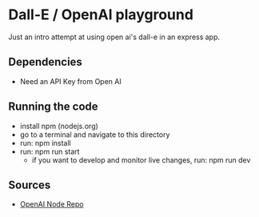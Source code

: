 # Dall-E / OpenAI playground

Just an intro attempt at using open ai's dall-e in an express app.  

## Dependencies
* Need an API Key from Open AI 

## Running the code
* install npm (nodejs.org)
* go to a terminal and navigate to this directory
* run: npm install
* run: npm run start 
    * if you want to develop and monitor live changes, run: npm run dev

## Sources
* [OpenAI Node Repo](https://github.com/openai/openai-node)
